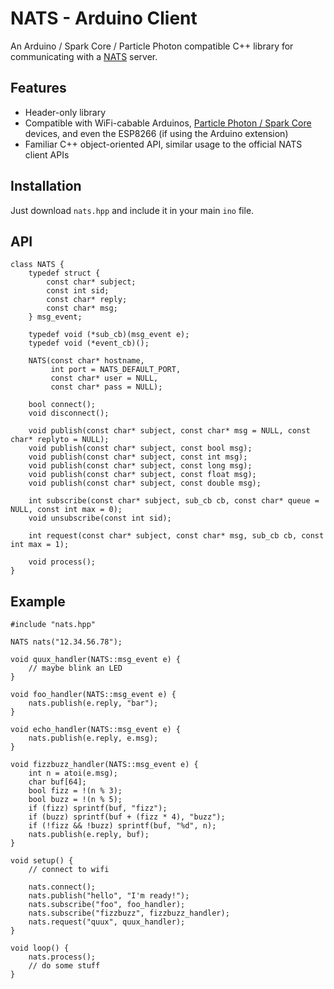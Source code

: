 # NATS - Arduino Client
An Arduino / Spark Core / Particle Photon compatible C++ library for
communicating with a [NATS](http://nats.io) server.

## Features

* Header-only library
* Compatible with WiFi-cabable Arduinos, [Particle Photon / Spark
Core](https://www.particle.io/) devices, and even the ESP8266 (if using the
Arduino extension)
* Familiar C++ object-oriented API, similar usage to the official NATS client
APIs

## Installation
Just download `nats.hpp` and include it in your main `ino` file.

## API

```
class NATS {
	typedef struct {
		const char* subject;
		const int sid;
		const char* reply;
		const char* msg;
	} msg_event;

	typedef void (*sub_cb)(msg_event e);
	typedef void (*event_cb)();

	NATS(const char* hostname, 
		 int port = NATS_DEFAULT_PORT, 
		 const char* user = NULL, 
		 const char* pass = NULL);

	bool connect();
	void disconnect();

	void publish(const char* subject, const char* msg = NULL, const char* replyto = NULL);
	void publish(const char* subject, const bool msg);
	void publish(const char* subject, const int msg);
	void publish(const char* subject, const long msg);
	void publish(const char* subject, const float msg);
	void publish(const char* subject, const double msg);

	int subscribe(const char* subject, sub_cb cb, const char* queue = NULL, const int max = 0);
	void unsubscribe(const int sid);

	int request(const char* subject, const char* msg, sub_cb cb, const int max = 1);

	void process();
}
```

## Example
```arduino
#include "nats.hpp"

NATS nats("12.34.56.78");

void quux_handler(NATS::msg_event e) {
	// maybe blink an LED
}

void foo_handler(NATS::msg_event e) {
	nats.publish(e.reply, "bar");
}

void echo_handler(NATS::msg_event e) {
	nats.publish(e.reply, e.msg);
}

void fizzbuzz_handler(NATS::msg_event e) {
	int n = atoi(e.msg);
	char buf[64];
	bool fizz = !(n % 3);
	bool buzz = !(n % 5);
	if (fizz) sprintf(buf, "fizz");
	if (buzz) sprintf(buf + (fizz * 4), "buzz");
	if (!fizz && !buzz) sprintf(buf, "%d", n);
	nats.publish(e.reply, buf);
}

void setup() {
	// connect to wifi

	nats.connect();
	nats.publish("hello", "I'm ready!");
	nats.subscribe("foo", foo_handler);
	nats.subscribe("fizzbuzz", fizzbuzz_handler);
	nats.request("quux", quux_handler);
}

void loop() {
	nats.process();
	// do some stuff
}
```
